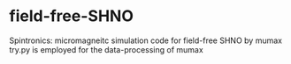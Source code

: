 # field-free-SHNO
Spintronics: micromagneitc simulation code for field-free SHNO by mumax
try.py is employed for the data-processing of mumax
